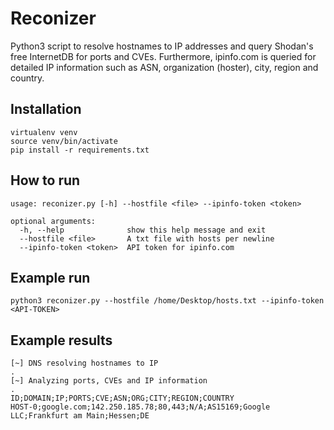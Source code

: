# Reconizer
Python3 script to resolve hostnames to IP addresses and query Shodan's free InternetDB for ports and CVEs. Furthermore, ipinfo.com is queried for detailed IP information such as ASN, organization (hoster), city, region and country.

## Installation
````
virtualenv venv
source venv/bin/activate
pip install -r requirements.txt
````

## How to run

````
usage: reconizer.py [-h] --hostfile <file> --ipinfo-token <token>

optional arguments:
  -h, --help              show this help message and exit
  --hostfile <file>       A txt file with hosts per newline
  --ipinfo-token <token>  API token for ipinfo.com
````

## Example run
````
python3 reconizer.py --hostfile /home/Desktop/hosts.txt --ipinfo-token <API-TOKEN>
````

## Example results
````
[~] DNS resolving hostnames to IP
.
[~] Analyzing ports, CVEs and IP information
.
ID;DOMAIN;IP;PORTS;CVE;ASN;ORG;CITY;REGION;COUNTRY
HOST-0;google.com;142.250.185.78;80,443;N/A;AS15169;Google LLC;Frankfurt am Main;Hessen;DE
````
